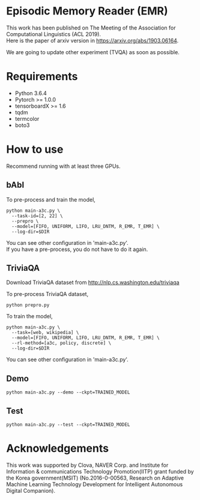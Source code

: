 # Episodic Memory Reader (EMR)

This work has been published on The Meeting of the Association for Computational
Linguistics (ACL 2019).  
Here is the paper of arxiv version in https://arxiv.org/abs/1903.06164.  

We are going to update other experiment (TVQA) as soon as possible.

# Requirements
* Python 3.6.4  
* Pytorch >= 1.0.0  
* tensorboardX >= 1.6  
* tqdm  
* termcolor  
* boto3  

# How to use

Recommend running with at least three GPUs.

## bAbI  
To pre-process and train the model,
```shell
python main-a3c.py \
  --task-id=[2, 22] \
  --prepro \
  --model=[FIFO, UNIFORM, LIFO, LRU_DNTM, R_EMR, T_EMR] \
  --log-dir=$DIR  
```

You can see other configuration in 'main-a3c.py'.  
If you have a pre-process, you do not have to do it again.  

## TriviaQA  
Download TriviaQA dataset from http://nlp.cs.washington.edu/triviaqa  

To pre-process TriviaQA dataset,
```shell
python prepro.py  
```

To train the model,
```shell
python main-a3c.py \
  --task=[web, wikipedia] \
  --model=[FIFO, UNIFORM, LIFO, LRU_DNTM, R_EMR, T_EMR] \
  --rl-method=[a3c, policy, discrete] \
  --log-dir=$DIR  
```

You can see other configuration in 'main-a3c.py'.  

## Demo

```shell
python main-a3c.py --demo --ckpt=TRAINED_MODEL  
```

## Test

```shell
python main-a3c.py --test --ckpt=TRAINED_MODEL  
```

# Acknowledgements

This work was supported by Clova, NAVER Corp. and Institute for Information \&
communications Technology Promotion(IITP) grant funded by the Korea
government(MSIT) (No.2016-0-00563, Research on Adaptive Machine Learning
Technology Development for Intelligent Autonomous Digital Companion). 
